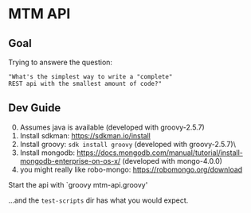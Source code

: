 # MTM API #

## Goal ##

Trying to answere the question:

    "What's the simplest way to write a "complete"
    REST api with the smallest amount of code?"


## Dev Guide ##

0. Assumes java is available (developed with groovy-2.5.7)
1. Install sdkman: <https://sdkman.io/install>
2. Install groovy: `sdk install groovy` (developed with groovy-2.5.7)\
3. Install mongodb: <https://docs.mongodb.com/manual/tutorial/install-mongodb-enterprise-on-os-x/> (developed with mongo-4.0.0)
4. you might really like robo-mongo: <https://robomongo.org/download>

Start the api with `groovy mtm-api.groovy'

...and the `test-scripts` dir has what you would expect.
